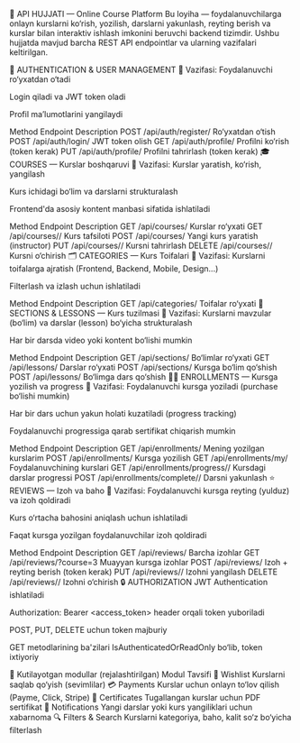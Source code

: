📘 API HUJJATI — Online Course Platform
Bu loyiha — foydalanuvchilarga onlayn kurslarni ko‘rish, yozilish, darslarni yakunlash, reyting berish va kurslar bilan interaktiv ishlash imkonini beruvchi backend tizimdir. Ushbu hujjatda mavjud barcha REST API endpointlar va ularning vazifalari keltirilgan.

🔐 AUTHENTICATION & USER MANAGEMENT
📌 Vazifasi:
Foydalanuvchi ro‘yxatdan o‘tadi

Login qiladi va JWT token oladi

Profil ma’lumotlarini yangilaydi

Method	Endpoint	Description
POST	/api/auth/register/	Ro‘yxatdan o‘tish
POST	/api/auth/login/	JWT token olish
GET	/api/auth/profile/	Profilni ko‘rish (token kerak)
PUT	/api/auth/profile/	Profilni tahrirlash (token kerak)
🎓 COURSES — Kurslar boshqaruvi
📌 Vazifasi:
Kurslar yaratish, ko‘rish, yangilash

Kurs ichidagi bo‘lim va darslarni strukturalash

Frontend'da asosiy kontent manbasi sifatida ishlatiladi

Method	Endpoint	Description
GET	/api/courses/	Kurslar ro‘yxati
GET	/api/courses/<id>/	Kurs tafsiloti
POST	/api/courses/	Yangi kurs yaratish (instructor)
PUT	/api/courses/<id>/	Kursni tahrirlash
DELETE	/api/courses/<id>/	Kursni o‘chirish
🗂️ CATEGORIES — Kurs Toifalari
📌 Vazifasi:
Kurslarni toifalarga ajratish (Frontend, Backend, Mobile, Design...)

Filterlash va izlash uchun ishlatiladi

Method	Endpoint	Description
GET	/api/categories/	Toifalar ro‘yxati
🧩 SECTIONS & LESSONS — Kurs tuzilmasi
📌 Vazifasi:
Kurslarni mavzular (bo‘lim) va darslar (lesson) bo‘yicha strukturalash

Har bir darsda video yoki kontent bo‘lishi mumkin

Method	Endpoint	Description
GET	/api/sections/	Bo‘limlar ro‘yxati
GET	/api/lessons/	Darslar ro‘yxati
POST	/api/sections/	Kursga bo‘lim qo‘shish
POST	/api/lessons/	Bo‘limga dars qo‘shish
🧑‍🎓 ENROLLMENTS — Kursga yozilish va progress
📌 Vazifasi:
Foydalanuvchi kursga yoziladi (purchase bo‘lishi mumkin)

Har bir dars uchun yakun holati kuzatiladi (progress tracking)

Foydalanuvchi progressiga qarab sertifikat chiqarish mumkin

Method	Endpoint	Description
GET	/api/enrollments/	Mening yozilgan kurslarim
POST	/api/enrollments/	Kursga yozilish
GET	/api/enrollments/my/	Foydalanuvchining kurslari
GET	/api/enrollments/progress/<id>/	Kursdagi darslar progressi
POST	/api/enrollments/complete/<id>/	Darsni yakunlash
⭐ REVIEWS — Izoh va baho
📌 Vazifasi:
Foydalanuvchi kursga reyting (yulduz) va izoh qoldiradi

Kurs o‘rtacha bahosini aniqlash uchun ishlatiladi

Faqat kursga yozilgan foydalanuvchilar izoh qoldiradi

Method	Endpoint	Description
GET	/api/reviews/	Barcha izohlar
GET	/api/reviews/?course=3	Muayyan kursga izohlar
POST	/api/reviews/	Izoh + reyting berish (token kerak)
PUT	/api/reviews/<id>/	Izohni yangilash
DELETE	/api/reviews/<id>/	Izohni o‘chirish
🔒 AUTHORIZATION
JWT Authentication ishlatiladi

Authorization: Bearer <access_token> header orqali token yuboriladi

POST, PUT, DELETE uchun token majburiy

GET metodlarining ba'zilari IsAuthenticatedOrReadOnly bo‘lib, token ixtiyoriy

🧭 Kutilayotgan modullar (rejalashtirilgan)
Modul	Tavsifi
📝 Wishlist	Kurslarni saqlab qo‘yish (sevimlilar)
💳 Payments	Kurslar uchun onlayn to‘lov qilish (Payme, Click, Stripe)
📄 Certificates	Tugallangan kurslar uchun PDF sertifikat
🔔 Notifications	Yangi darslar yoki kurs yangiliklari uchun xabarnoma
🔍 Filters & Search	Kurslarni kategoriya, baho, kalit so‘z bo‘yicha filterlash